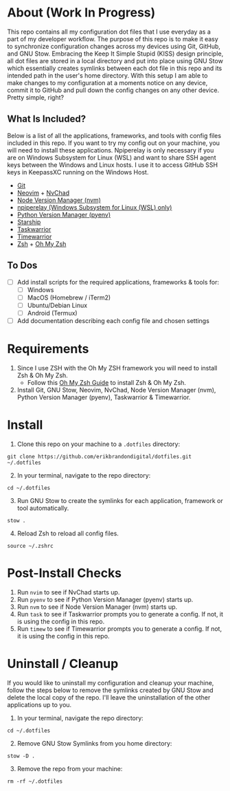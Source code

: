 # About (Work In Progress)
This repo contains all my configuration dot files that I use everyday as a part of my developer workflow. The purpose of this repo is to make it easy to synchronize configuration changes across my devices using Git, GitHub, and GNU Stow. Embracing the Keep It Simple Stupid (KISS) design principle, all dot files are stored in a local directory and put into place using GNU Stow which essentially creates symlinks between each dot file in this repo and its intended path in the user's home directory. With this setup I am able to make changes to my configuration at a moments notice on any device, commit it to GitHub and pull down the config changes on any other device. Pretty simple, right?

## What Is Included?
Below is a list of all the applications, frameworks, and tools with config files included in this repo. If you want to try my config out on your machine, you will need to install these applications. Npiperelay is only necessary if you are on Windows Subsystem for Linux (WSL) and want to share SSH agent keys between the Windows and Linux hosts. I use it to access GitHub SSH keys in KeepassXC running on the Windows Host.

- [Git](https://git-scm.com)
- [Neovim](https://github.com/neovim/neovim) + [NvChad](https://github.com/NvChad/NvChad)
- [Node Version Manager (nvm)](https://github.com/nvm-sh/nvm)
- [npiperelay (Windows Subsystem for Linux (WSL) only)](https://github.com/jstarks/npiperelay)
- [Python Version Manager (pyenv)](https://github.com/pyenv/pyenv)
- [Starship](https://github.com/starship/starship)
- [Taskwarrior](https://github.com/GothenburgBitFactory/taskwarrior)
- [Timewarrior](https://github.com/GothenburgBitFactory/timewarrior)
- [Zsh](https://github.com/ohmyzsh/ohmyzsh/wiki/Installing-ZSH) + [Oh My Zsh](https://github.com/ohmyzsh/ohmyzsh)

## To Dos
- [ ] Add install scripts for the required applications, frameworks & tools for:
  - [ ] Windows
  - [ ] MacOS (Homebrew / iTerm2)
  - [ ] Ubuntu/Debian Linux
  - [ ] Android (Termux)
- [ ] Add documentation describing each config file and chosen settings

# Requirements
1. Since I use ZSH with the Oh My ZSH framework you will need to install Zsh & Oh My Zsh. 
    - Follow this [Oh My Zsh Guide](https://github.com/ohmyzsh/ohmyzsh/wiki) to install Zsh & Oh My Zsh.
2. Install Git, GNU Stow, Neovim, NvChad, Node Version Manager (nvm), Python Version Manager (pyenv), Taskwarrior & Timewarrior.

# Install
1. Clone this repo on your machine to a `.dotfiles` directory:
```
git clone https://github.com/erikbrandondigital/dotfiles.git ~/.dotfiles
```
2. In your terminal, navigate to the repo directory:
```
cd ~/.dotfiles
```
3. Run GNU Stow to create the symlinks for each application, framework or tool automatically.
```
stow .
```
4. Reload Zsh to reload all config files.
```
source ~/.zshrc
```

# Post-Install Checks
1. Run `nvim` to see if NvChad starts up.
2. Run `pyenv` to see if Python Version Manager (pyenv) starts up.
3. Run `nvm` to see if Node Version Manager (nvm) starts up.
4. Run `task` to see if Taskwarrior prompts you to generate a config. If not, it is using the config in this repo.
5. Run `timew` to see if Timewarrior prompts you to generate a config. If not, it is using the config in this repo.

# Uninstall / Cleanup
If you would like to uninstall my configuration and cleanup your machine, follow the steps below to remove the symlinks created by GNU Stow and delete the local copy of the repo. I'll leave the uninstallation of the other applications up to you.

1. In your terminal, navigate the repo directory:
```
cd ~/.dotfiles
```
2. Remove GNU Stow Symlinks from you home directory:
```
stow -D .
```
3. Remove the repo from your machine:
```
rm -rf ~/.dotfiles
```
